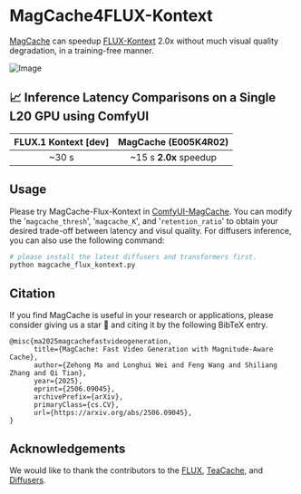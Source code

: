 <!-- ## **MagCache4FLUX** -->
# MagCache4FLUX-Kontext

[MagCache](https://github.com/Zehong-Ma/MagCache) can speedup [FLUX-Kontext](https://huggingface.co/black-forest-labs/FLUX.1-Kontext-dev) 2.0x without much visual quality degradation, in a training-free manner.

![Image](https://github.com/user-attachments/assets/79d5f654-5828-442d-b1a1-9b754c17e457)


## 📈 Inference Latency Comparisons on a Single L20 GPU using ComfyUI


|      FLUX.1 Kontext [dev]       |       MagCache (E005K4R02)  |   
|:-----------------------:|:--------------------:|
|         ~30 s           |     ~15 s   <b>2.0x</b> speedup          |


## Usage

Please try MagCache-Flux-Kontext in [ComfyUI-MagCache](https://github.com/Zehong-Ma/ComfyUI-MagCache). You can modify the '`magcache_thresh`', '`magcache_K`', and '`retention_ratio`' to obtain your desired trade-off between latency and visul quality. For diffusers inference, you can also use the following command:

```bash
# please install the latest diffusers and transformers first.
python magcache_flux_kontext.py
```

## Citation
If you find MagCache is useful in your research or applications, please consider giving us a star 🌟 and citing it by the following BibTeX entry.

```
@misc{ma2025magcachefastvideogeneration,
      title={MagCache: Fast Video Generation with Magnitude-Aware Cache}, 
      author={Zehong Ma and Longhui Wei and Feng Wang and Shiliang Zhang and Qi Tian},
      year={2025},
      eprint={2506.09045},
      archivePrefix={arXiv},
      primaryClass={cs.CV},
      url={https://arxiv.org/abs/2506.09045}, 
}
```

## Acknowledgements

We would like to thank the contributors to the [FLUX](https://github.com/black-forest-labs/flux), [TeaCache](https://github.com/ali-vilab/TeaCache), and [Diffusers](https://github.com/huggingface/diffusers).
